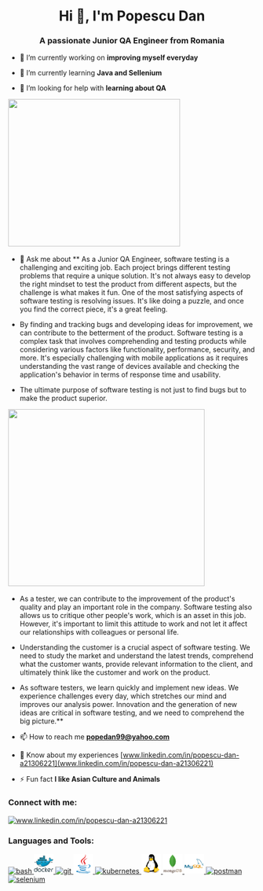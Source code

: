 <h1 align="center">Hi 👋, I'm Popescu Dan</h1>
<h3 align="center">A passionate Junior QA Engineer from Romania</h3>

- 🔭 I’m currently working on **improving myself everyday**

- 🌱 I’m currently learning **Java and Sellenium**

- 🤝 I’m looking for help with **learning about QA**

<img src="https://www.transperfect.com/sites/default/files/styles/responsive_image_2000/public/media/image/Learning%20About%20Quality%20The%20Difference%20Between%20QA%20%26%20QC.jpg?itok=y3_PRKlh" align="leftt" height="300" width="350">


- 💬 Ask me about **
 As a Junior QA Engineer, software testing is a challenging and exciting job. Each project brings different testing problems that require a unique solution. It's not always easy to develop the right mindset to test the product from different aspects, but the challenge is what makes it fun. One of the most satisfying aspects of software testing is resolving issues. It's like doing a puzzle, and once you find the correct piece, it's a great feeling. 

- By finding and tracking bugs and developing ideas for improvement, we can contribute to the betterment of the product. Software testing is a complex task that involves comprehending and testing products while considering various factors like functionality, performance, security, and more. It's especially challenging with mobile applications as it requires understanding the vast range of devices available and checking the application's behavior in terms of response time and usability. 

- The ultimate purpose of software testing is not just to find bugs but to make the product superior.

<img src="https://cdn-gcp.new.marutitech.com/56a1bdf8-continuous-process-improvement3.jpg" align="leftt" height="360" width="400">


- As a tester, we can contribute to the improvement of the product's quality and play an important role in the company. Software testing also allows us to critique other people's work, which is an asset in this job. However, it's important to limit this attitude to work and not let it affect our relationships with colleagues or personal life. 

- Understanding the customer is a crucial aspect of software testing. We need to study the market and understand the latest trends, comprehend what the customer wants, provide relevant information to the client, and ultimately think like the customer and work on the product. 

- As software testers, we learn quickly and implement new ideas. We experience challenges every day, which stretches our mind and improves our analysis power. Innovation and the generation of new ideas are critical in software testing, and we need to comprehend the big picture.**

- 📫 How to reach me **popedan99@yahoo.com**

- 📄 Know about my experiences [www.linkedin.com/in/popescu-dan-a21306221](www.linkedin.com/in/popescu-dan-a21306221)

- ⚡ Fun fact **I like Asian Culture and Animals**

<h3 align="left">Connect with me:</h3>
<p align="left">
<a href="https://linkedin.com/in/www.linkedin.com/in/popescu-dan-a21306221" target="blank"><img align="center" src="https://raw.githubusercontent.com/rahuldkjain/github-profile-readme-generator/master/src/images/icons/Social/linked-in-alt.svg" alt="www.linkedin.com/in/popescu-dan-a21306221" height="30" width="40" /></a>
</p>

<h3 align="left">Languages and Tools:</h3>
<p align="left"> <a href="https://www.gnu.org/software/bash/" target="_blank" rel="noreferrer"> <img src="https://www.vectorlogo.zone/logos/gnu_bash/gnu_bash-icon.svg" alt="bash" width="40" height="40"/> </a> <a href="https://www.docker.com/" target="_blank" rel="noreferrer"> <img src="https://raw.githubusercontent.com/devicons/devicon/master/icons/docker/docker-original-wordmark.svg" alt="docker" width="40" height="40"/> </a> <a href="https://git-scm.com/" target="_blank" rel="noreferrer"> <img src="https://www.vectorlogo.zone/logos/git-scm/git-scm-icon.svg" alt="git" width="40" height="40"/> </a> <a href="https://www.java.com" target="_blank" rel="noreferrer"> <img src="https://raw.githubusercontent.com/devicons/devicon/master/icons/java/java-original.svg" alt="java" width="40" height="40"/> </a> <a href="https://kubernetes.io" target="_blank" rel="noreferrer"> <img src="https://www.vectorlogo.zone/logos/kubernetes/kubernetes-icon.svg" alt="kubernetes" width="40" height="40"/> </a> <a href="https://www.linux.org/" target="_blank" rel="noreferrer"> <img src="https://raw.githubusercontent.com/devicons/devicon/master/icons/linux/linux-original.svg" alt="linux" width="40" height="40"/> </a> <a href="https://www.mongodb.com/" target="_blank" rel="noreferrer"> <img src="https://raw.githubusercontent.com/devicons/devicon/master/icons/mongodb/mongodb-original-wordmark.svg" alt="mongodb" width="40" height="40"/> </a> <a href="https://www.mysql.com/" target="_blank" rel="noreferrer"> <img src="https://raw.githubusercontent.com/devicons/devicon/master/icons/mysql/mysql-original-wordmark.svg" alt="mysql" width="40" height="40"/> </a> <a href="https://postman.com" target="_blank" rel="noreferrer"> <img src="https://www.vectorlogo.zone/logos/getpostman/getpostman-icon.svg" alt="postman" width="40" height="40"/> </a> <a href="https://www.selenium.dev" target="_blank" rel="noreferrer"> <img src="https://raw.githubusercontent.com/detain/svg-logos/780f25886640cef088af994181646db2f6b1a3f8/svg/selenium-logo.svg" alt="selenium" width="40" height="40"/> </a> </p>
